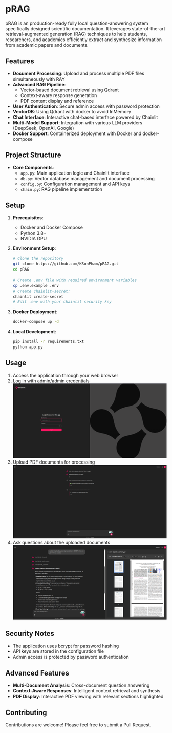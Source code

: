 # pRAG

pRAG is an production-ready fully local question-answering system specifically designed scientific documentation. It leverages state-of-the-art retrieval-augmented generation (RAG) techniques to help students, researchers, and academics efficiently extract and synthesize information from academic papers and documents.

## Features

- **Document Processing**: Upload and process multiple PDF files simultaneously with RAY
- **Advanced RAG Pipeline**: 
  - Vector-based document retrieval using Qdrant
  - Context-aware response generation
  - PDF content display and reference
- **User Authentication**: Secure admin access with password protection
- **VectorDB**: Using Qdrant with docker to avoid InMemory 
- **Chat Interface**: Interactive chat-based interface powered by Chainlit
- **Multi-Model Support**: Integration with various LLM providers (DeepSeek, OpenAI, Google)
- **Docker Support**: Containerized deployment with Docker and docker-compose

## Project Structure

- **Core Components**:
  - `app.py`: Main application logic and Chainlit interface
  - `db.py`: Vector database management and document processing
  - `config.py`: Configuration management and API keys
  - `chain.py`: RAG pipeline implementation

## Setup

1. **Prerequisites**:
   - Docker and Docker Compose
   - Python 3.8+
   - NVIDIA GPU

2. **Environment Setup**:
   ```bash
   # Clone the repository
   git clone https://github.com/KSonPham/pRAG.git
   cd pRAG

   # Create .env file with required environment variables
   cp .env.example .env
   # Create chainlit-secret:
   chainlit create-secret
   # Edit .env with your chainlit security key
   ```

3. **Docker Deployment**:
   ```bash
   docker-compose up -d
   ```

4. **Local Development**:
   ```bash
   pip install -r requirements.txt
   python app.py
   ```

## Usage

1. Access the application through your web browser
2. Log in with admin/admin credentials
   ![Login Interface](images/login.png)
3. Upload PDF documents for processing
   ![Parallel Processing](images/parallel_processing.png)
4. Ask questions about the uploaded documents
   ![RAG with PDF Display](images/Rag+showpdf.png)

## Security Notes

- The application uses bcrypt for password hashing
- API keys are stored in the configuration file
- Admin access is protected by password authentication

## Advanced Features

- **Multi-Document Analysis**: Cross-document question answering
- **Context-Aware Responses**: Intelligent context retrieval and synthesis
- **PDF Display**: Interactive PDF viewing with relevant sections highlighted

## Contributing

Contributions are welcome! Please feel free to submit a Pull Request.



